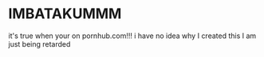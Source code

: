 # IMBATAKUMMM
it's true when your on pornhub.com!!!
i have no idea why I created this I am just being retarded 

